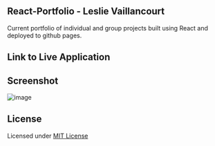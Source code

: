 ## React-Portfolio - Leslie Vaillancourt
Current portfolio of individual and group projects built using React and deployed to github pages.

## Link to Live Application


## Screenshot
![image](https://user-images.githubusercontent.com/55712456/141536862-8dead9fe-e0a3-49e4-8aa3-a6998ec840ea.png)


## License
Licensed under [MIT License](LICENSE)
